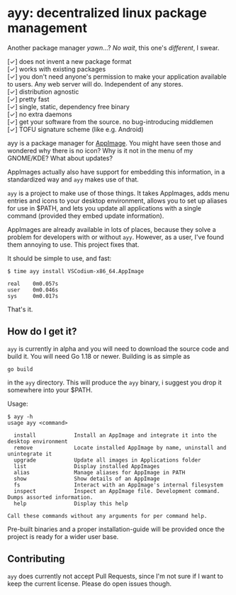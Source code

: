 # ayy: decentralized linux package management

Another package manager *yawn*...? *No wait*, this one's *different*, I swear.

[✓] does not invent a new package format  
[✓] works with existing packages  
[✓] you don't need anyone's permission to make your application available to users. Any web server will do. Independent of any stores.  
[✓] distribution agnostic  
[✓] pretty fast  
[✓] single, static, dependency free binary  
[✓] no extra daemons  
[✓] get your software from the source. no bug-introducing middlemen  
[✓] TOFU signature scheme (like e.g. Android)


ayy is a package manager for [AppImage](https://appimage.org/). You might have seen those and wondered why there is no icon? Why is it not in the menu of my GNOME/KDE? What about updates?  

AppImages actually also have support for embedding this information, in a standardized way and `ayy` makes use of that.

`ayy` is a project to make use of those things. It takes AppImages, adds menu entries and icons to your desktop environment, allows you to set up aliases for use in $PATH, and lets you update all applications with a single command (provided they embed update information).

AppImages are already available in lots of places, because they solve a problem for developers with or without `ayy`. However, as a user, I've found them annoying to use. This project fixes that.

It should be simple to use, and fast:
```shell
$ time ayy install VSCodium-x86_64.AppImage 

real    0m0.057s
user    0m0.046s
sys     0m0.017s
```

That's it.

## How do I get it?

`ayy` is currently in alpha and you will need to download the source code and build it. You will need Go 1.18 or newer. Building is as simple as

    go build

in the `ayy` directory. This will produce the `ayy` binary, i suggest you drop it somewhere into your $PATH.

Usage:

```
$ ayy -h
usage ayy <command>

  install            Install an AppImage and integrate it into the desktop environment
  remove             Locate installed AppImage by name, uninstall and unintegrate it
  upgrade            Update all images in Applications folder
  list               Display installed AppImages
  alias              Manage aliases for AppImage in PATH
  show               Show details of an AppImage
  fs                 Interact with an AppImage's internal filesystem
  inspect            Inspect an AppImage file. Development command. Dumps assorted information.
  help               Display this help

Call these commands without any arguments for per command help.
```

Pre-built binaries and a proper installation-guide will be provided once the project is ready for a wider user base.

## Contributing

`ayy` does currently not accept Pull Requests, since I'm not sure if I want to keep the current license. Please do open issues though.
